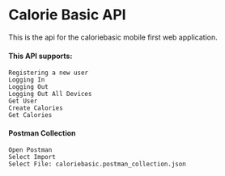 # Calorie Basic API
This is the api for the caloriebasic mobile first web application.

#### This API supports:
	Registering a new user
	Logging In
	Logging Out
	Logging Out All Devices
	Get User
	Create Calories
	Get Calories

#### Postman Collection
	Open Postman
	Select Import
	Select File: caloriebasic.postman_collection.json